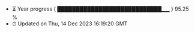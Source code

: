 - ⏳ Year progress { ████████████████████████████▁▁ } 95.25 %
- ⏰ Updated on Thu, 14 Dec 2023 16:19:20 GMT

